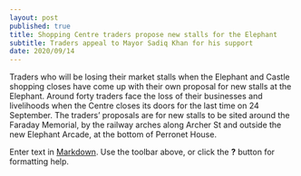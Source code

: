 ```yaml
---
layout: post
published: true
title: Shopping Centre traders propose new stalls for the Elephant
subtitle: Traders appeal to Mayor Sadiq Khan for his support
date: 2020/09/14
---
```

Traders who will be losing their market stalls when the Elephant and Castle shopping closes have come up with their own proposal for new stalls at the Elephant. Around forty traders face the loss of their businesses and livelihoods when the Centre closes its doors for the last time on 24 September.
The traders’ proposals are for new stalls to be sited around the Faraday Memorial, by the railway arches along Archer St and outside the new Elephant Arcade, at the bottom of Perronet House.




Enter text in [Markdown](http://daringfireball.net/projects/markdown/). Use the toolbar above, or click the **?** button for formatting help.
